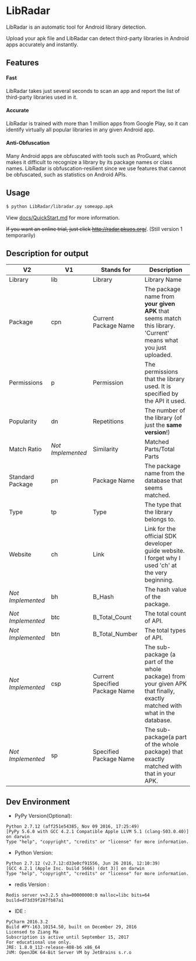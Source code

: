 # LibRadar
LibRadar is an automatic tool for Android library detection.

Upload your apk file and LibRadar can detect third-party libraries in Android apps accurately and instantly.

## Features

#### Fast
LibRadar takes just several seconds to scan an app and report the list of third-party libraries used in it.
#### Accurate
LibRadar is trained with more than 1 million apps from Google Play, so it can identify virtually all popular libraries in any given Android app.
#### Anti-Obfuscation
Many Android apps are obfuscated with tools such as ProGuard, which makes it difficult to recognize a library by its package names or class names.
LibRadar is obfuscation-resilient since we use features that cannot be obfuscated, such as statistics on Android APIs.

## Usage

```bash
$ python LibRadar/libradar.py someapp.apk
```
View [docs/QuickStart.md](https://github.com/pkumza/LibRadar/blob/master/docs/QuickStart.md) for more information.

~~If you want an online trial, just click http://radar.pkuos.org/~~. (Still version 1 temporarily)

## Description for output
|V2|V1|Stands for|Description|
|---|---|---|---|
|Library|lib|Library|Library Name|
|Package|cpn|Current Package Name|The package name from **your given APK** that seems match this library. 'Current' means what you just uploaded.|
|Permissions|p|Permission|The permissions that the library used. It is specified by the API it used.|
|Popularity|dn|Repetitions|The number of the library (of just the **same version**!)|
|Match Ratio|*Not Implemented*|Similarity|Matched Parts/Total Parts|
|Standard Package|pn|Package Name|The package name from the database that seems matched.|
|Type|tp|Type|The type that the library belongs to.|
|Website|ch|Link| Link for the official SDK developer guide website. I forget why I used 'ch' at the very beginning.|
|*Not Implemented*|bh|B\_Hash|The hash value of the package.|
|*Not Implemented*|btc|B\_Total\_Count|The total count of API.|
|*Not Implemented*|btn|B\_Total\_Number|The total types of API.|
|*Not Implemented*|csp|Current Specified Package Name|The sub-package (a part of the whole package) from your given APK that finally, exactly matched with what in the database.|
|*Not Implemented*|sp|Specified Package Name|The sub-package(a part of the whole package) that exactly matched with that in your APK.|

## Dev Environment

* PyPy Version(Optional):
```
Python 2.7.12 (aff251e54385, Nov 09 2016, 17:25:49)
[PyPy 5.6.0 with GCC 4.2.1 Compatible Apple LLVM 5.1 (clang-503.0.40)] on darwin
Type "help", "copyright", "credits" or "license" for more information.
```

* Python Version:
```
Python 2.7.12 (v2.7.12:d33e0cf91556, Jun 26 2016, 12:10:39)
[GCC 4.2.1 (Apple Inc. build 5666) (dot 3)] on darwin
Type "help", "copyright", "credits" or "license" for more information.
```

* redis Version :
```
Redis server v=3.2.5 sha=00000000:0 malloc=libc bits=64 build=d73d39f287fb87a1
```

* IDE :
```
PyCharm 2016.3.2
Build #PY-163.10154.50, built on December 29, 2016
Licensed to Ziang Ma
Subscription is active until September 15, 2017
For educational use only.
JRE: 1.8.0_112-release-408-b6 x86_64
JVM: OpenJDK 64-Bit Server VM by JetBrains s.r.o
```
